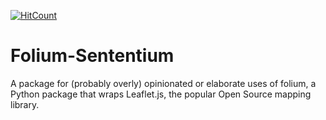 [![HitCount](http://hits.dwyl.com/{username}/https://githubcom/Potential17/Folium-Sententium.svg)](http://hits.dwyl.com/{username}/https://githubcom/Potential17/Folium-Sententium)

# Folium-Sententium

A package for (probably overly) opinionated or elaborate uses of folium, a Python package that wraps Leaflet.js, the popular Open Source mapping library.
